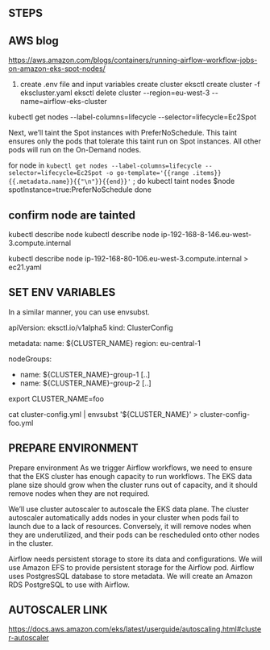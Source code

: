 ## STEPS

## AWS blog
https://aws.amazon.com/blogs/containers/running-airflow-workflow-jobs-on-amazon-eks-spot-nodes/

1. create .env file and input variables
create cluster
eksctl create cluster -f ekscluster.yaml 
eksctl delete cluster --region=eu-west-3 --name=airflow-eks-cluster

kubectl get nodes --label-columns=lifecycle --selector=lifecycle=Ec2Spot

Next, we’ll taint the Spot instances with PreferNoSchedule. This taint ensures only the pods that tolerate this taint run on Spot instances. All other pods will run on the On-Demand nodes.

for node in `kubectl get nodes --label-columns=lifecycle --selector=lifecycle=Ec2Spot -o go-template='{{range .items}}{{.metadata.name}}{{"\n"}}{{end}}'` ; do kubectl taint nodes $node spotInstance=true:PreferNoSchedule
done

## confirm node are tainted
kubectl describe node <node-name>
kubectl describe node ip-192-168-8-146.eu-west-3.compute.internal

kubectl describe node ip-192-168-80-106.eu-west-3.compute.internal > ec21.yaml

## SET ENV VARIABLES

In a similar manner, you can use envsubst.

apiVersion: eksctl.io/v1alpha5
kind: ClusterConfig

metadata:
  name: ${CLUSTER_NAME}
  region: eu-central-1

nodeGroups:
  - name: ${CLUSTER_NAME}-group-1
    [..]
  - name: ${CLUSTER_NAME}-group-2
    [..]


export CLUSTER_NAME=foo

cat cluster-config.yml | envsubst '${CLUSTER_NAME}' > cluster-config-foo.yml

## PREPARE ENVIRONMENT
Prepare environment
As we trigger Airflow workflows, we need to ensure that the EKS cluster has enough capacity to run workflows. The EKS data plane size should grow when the cluster runs out of capacity, and it should remove nodes when they are not required.

We’ll use cluster autoscaler to autoscale the EKS data plane. The cluster autoscaler automatically adds nodes in your cluster when pods fail to launch due to a lack of resources. Conversely, it will remove nodes when they are underutilized, and their pods can be rescheduled onto other nodes in the cluster.

Airflow needs persistent storage to store its data and configurations. We will use Amazon EFS to provide persistent storage for the Airflow pod. Airflow uses PostgresSQL database to store metadata. We will create an Amazon RDS PostgreSQL to use with Airflow.

## AUTOSCALER LINK
https://docs.aws.amazon.com/eks/latest/userguide/autoscaling.html#cluster-autoscaler